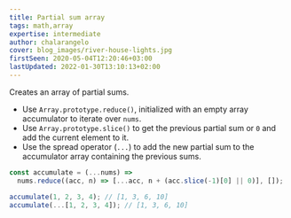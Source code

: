 ```yaml
---
title: Partial sum array
tags: math,array
expertise: intermediate
author: chalarangelo
cover: blog_images/river-house-lights.jpg
firstSeen: 2020-05-04T12:20:46+03:00
lastUpdated: 2022-01-30T13:10:13+02:00
---
```


Creates an array of partial sums.

- Use `Array.prototype.reduce()`, initialized with an empty array accumulator to iterate over `nums`.
- Use `Array.prototype.slice()` to get the previous partial sum or `0` and add the current element to it.
- Use the spread operator (`...`) to add the new partial sum to the accumulator array containing the previous sums.

```js
const accumulate = (...nums) =>
  nums.reduce((acc, n) => [...acc, n + (acc.slice(-1)[0] || 0)], []);
```

```js
accumulate(1, 2, 3, 4); // [1, 3, 6, 10]
accumulate(...[1, 2, 3, 4]); // [1, 3, 6, 10]
```
